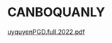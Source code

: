 # CANBOQUANLY
[uyquyenPGD.full.2022.pdf](https://github.com/phatminhcompany/CANBOQUANLY/files/9592029/uyquyenPGD.full.2022.pdf)
